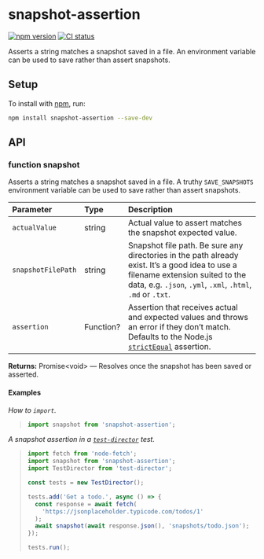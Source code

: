 # snapshot-assertion

[![npm version](https://badgen.net/npm/v/snapshot-assertion)](https://npm.im/snapshot-assertion) [![CI status](https://github.com/jaydenseric/snapshot-assertion/workflows/CI/badge.svg)](https://github.com/jaydenseric/snapshot-assertion/actions)

Asserts a string matches a snapshot saved in a file. An environment variable can be used to save rather than assert snapshots.

## Setup

To install with [npm](https://npmjs.com/get-npm), run:

```sh
npm install snapshot-assertion --save-dev
```

## API

### function snapshot

Asserts a string matches a snapshot saved in a file. A truthy `SAVE_SNAPSHOTS` environment variable can be used to save rather than assert snapshots.

| Parameter | Type | Description |
| :-- | :-- | :-- |
| `actualValue` | string | Actual value to assert matches the snapshot expected value. |
| `snapshotFilePath` | string | Snapshot file path. Be sure any directories in the path already exist. It’s a good idea to use a filename extension suited to the data, e.g. `.json`, `.yml`, `.xml`, `.html`, `.md` or `.txt`. |
| `assertion` | Function? | Assertion that receives actual and expected values and throws an error if they don’t match. Defaults to the Node.js [`strictEqual`](https://nodejs.org/api/assert.html#assert_assert_strictequal_actual_expected_message) assertion. |

**Returns:** Promise\<void> — Resolves once the snapshot has been saved or asserted.

#### Examples

_How to `import`._

> ```js
> import snapshot from 'snapshot-assertion';
> ```

_A snapshot assertion in a [`test-director`](https://npm.im/test-director) test._

> ```js
> import fetch from 'node-fetch';
> import snapshot from 'snapshot-assertion';
> import TestDirector from 'test-director';
>
> const tests = new TestDirector();
>
> tests.add('Get a todo.', async () => {
>   const response = await fetch(
>     'https://jsonplaceholder.typicode.com/todos/1'
>   );
>   await snapshot(await response.json(), 'snapshots/todo.json');
> });
>
> tests.run();
> ```
